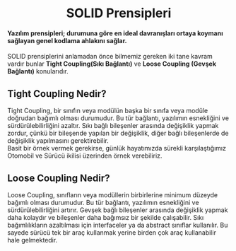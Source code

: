 
<h1 align="center">
  <br>
  SOLID Prensipleri
  <br>
</h1>
<h4 align="left">Yazılım prensipleri; durumuna göre en ideal davranışları ortaya koymanı sağlayan genel kodlama ahlakını sağlar.</h4>
<p align="left">SOLID prensiplerini anlamadan önce bilmemiz gereken iki tane kavram vardır bunlar <strong>Tight Coupling(Sıkı Bağlantı)</strong> ve  <strong>Loose Coupling (Gevşek Bağlantı)</strong> konularıdır.</p> 

## Tight Coupling Nedir?
Tight Coupling, bir sınıfın veya modülün başka bir sınıfa veya modüle doğrudan bağımlı olması durumudur. Bu tür bağlantı, yazılımın esnekliğini ve sürdürülebilirliğini azaltır. Sıkı bağlı bileşenler arasında değişiklik yapmak zordur, çünkü bir bileşende yapılan bir değişiklik, diğer bağlı bileşenlerde de değişiklik yapılmasını gerektirebilir.<br>
Basit bir örnek vermek gerekirse, günlük hayatımızda sürekli karşılaştığımız Otomobil ve Sürücü ikilisi üzerinden örnek verebiliriz.

## Loose Coupling Nedir?
Loose Coupling, sınıfların veya modüllerin birbirlerine minimum düzeyde bağımlı olması durumudur. Bu tür bağlantı, yazılımın esnekliğini ve sürdürülebilirliğini artırır. Gevşek bağlı bileşenler arasında değişiklik yapmak daha kolaydır ve bileşenler daha bağımsız bir şekilde çalışabilir. Sıkı bağımlılıkların azaltılması için interfaceler ya da abstract sınıflar kullanılır. Bu sayede sürücü tek bir araç kullanmak yerine birden çok araç kullanabilir hale gelmektedir. 
